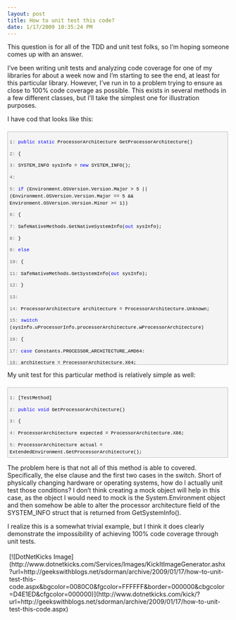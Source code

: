 ```yaml
---
layout: post
title: How to unit test this code?
date: 1/17/2009 10:35:24 PM
---
```


This question is for all of the TDD and unit test folks, so I’m hoping someone comes up with an answer.

I’ve been writing unit tests and analyzing code coverage for one of my libraries for about a week now and I’m starting to see the end, at least for this particular library. However, I’ve run in to a problem trying to ensure as close to 100% code coverage as possible. This exists in several methods in a few different classes, but I’ll take the simplest one for illustration purposes.

I have cod that looks like this:
  <div style="border-bottom: silver 1px solid; border-left: silver 1px solid; padding-bottom: 4px; line-height: 12pt; background-color: #f4f4f4; margin: 20px 0px 10px; padding-left: 4px; width: 97.5%; padding-right: 4px; font-family: 'Courier New', courier, monospace; height: 520px; max-height: 3500px; font-size: 8pt; overflow: auto; border-top: silver 1px solid; cursor: text; border-right: silver 1px solid; padding-top: 4px" id="codeSnippetWrapper">   <div style="border-bottom-style: none; padding-bottom: 0px; line-height: 12pt; border-right-style: none; background-color: #f4f4f4; padding-left: 0px; width: 100%; padding-right: 0px; font-family: 'Courier New', courier, monospace; border-top-style: none; color: black; font-size: 8pt; border-left-style: none; overflow: visible; padding-top: 0px" id="codeSnippet">     

<span style="color: #606060" id="lnum1">   1:</span> <span style="color: #0000ff">public</span> <span style="color: #0000ff">static</span> ProcessorArchitecture GetProcessorArchitecture()

<span style="color: #606060" id="lnum2">   2:</span> {

<span style="color: #606060" id="lnum3">   3:</span>     SYSTEM_INFO sysInfo = <span style="color: #0000ff">new</span> SYSTEM_INFO();

<span style="color: #606060" id="lnum4">   4:</span>  

<span style="color: #606060" id="lnum5">   5:</span>     <span style="color: #0000ff">if</span> (Environment.OSVersion.Version.Major > 5 || (Environment.OSVersion.Version.Major == 5 && Environment.OSVersion.Version.Minor >= 1))

<span style="color: #606060" id="lnum6">   6:</span>     {

<span style="color: #606060" id="lnum7">   7:</span>         SafeNativeMethods.GetNativeSystemInfo(<span style="color: #0000ff">out</span> sysInfo);

<span style="color: #606060" id="lnum8">   8:</span>     }

<span style="color: #606060" id="lnum9">   9:</span>     <span style="color: #0000ff">else</span>

<span style="color: #606060" id="lnum10">  10:</span>     {

<span style="color: #606060" id="lnum11">  11:</span>         SafeNativeMethods.GetSystemInfo(<span style="color: #0000ff">out</span> sysInfo);

<span style="color: #606060" id="lnum12">  12:</span>     }

<span style="color: #606060" id="lnum13">  13:</span>  

<span style="color: #606060" id="lnum14">  14:</span>     ProcessorArchitecture architecture = ProcessorArchitecture.Unknown;

<span style="color: #606060" id="lnum15">  15:</span>     <span style="color: #0000ff">switch</span> (sysInfo.uProcessorInfo.processorArchitecture.wProcessorArchitecture)

<span style="color: #606060" id="lnum16">  16:</span>     {

<span style="color: #606060" id="lnum17">  17:</span>         <span style="color: #0000ff">case</span> Constants.PROCESSOR_ARCHITECTURE_AMD64:

<span style="color: #606060" id="lnum18">  18:</span>             architecture = ProcessorArchitecture.X64;

<span style="color: #606060" id="lnum19">  19:</span>             <span style="color: #0000ff">break</span>;

<span style="color: #606060" id="lnum20">  20:</span>  

<span style="color: #606060" id="lnum21">  21:</span>         <span style="color: #0000ff">case</span> Constants.PROCESSOR_ARCHITECTURE_IA64:

<span style="color: #606060" id="lnum22">  22:</span>             architecture = ProcessorArchitecture.Itanium;

<span style="color: #606060" id="lnum23">  23:</span>             <span style="color: #0000ff">break</span>;

<span style="color: #606060" id="lnum24">  24:</span>  

<span style="color: #606060" id="lnum25">  25:</span>         <span style="color: #0000ff">case</span> Constants.PROCESSOR_ARCHITECTURE_INTEL:

<span style="color: #606060" id="lnum26">  26:</span>             architecture = ProcessorArchitecture.X86;

<span style="color: #606060" id="lnum27">  27:</span>             <span style="color: #0000ff">break</span>;

<span style="color: #606060" id="lnum28">  28:</span>     }

<span style="color: #606060" id="lnum29">  29:</span>  

<span style="color: #606060" id="lnum30">  30:</span>     <span style="color: #0000ff">return</span> architecture;

<span style="color: #606060" id="lnum31">  31:</span> }

</div>
</div>



My unit test for this particular method is relatively simple as well:


<div style="border-bottom: silver 1px solid; border-left: silver 1px solid; padding-bottom: 4px; line-height: 12pt; background-color: #f4f4f4; margin: 20px 0px 10px; padding-left: 4px; width: 97.5%; padding-right: 4px; font-family: 'Courier New', courier, monospace; height: 150px; max-height: 200px; font-size: 8pt; overflow: auto; border-top: silver 1px solid; cursor: text; border-right: silver 1px solid; padding-top: 4px" id="codeSnippetWrapper">
  <div style="border-bottom-style: none; padding-bottom: 0px; line-height: 12pt; border-right-style: none; background-color: #f4f4f4; padding-left: 0px; width: 100%; padding-right: 0px; font-family: 'Courier New', courier, monospace; border-top-style: none; color: black; font-size: 8pt; border-left-style: none; overflow: visible; padding-top: 0px" id="codeSnippet">
    

<span style="color: #606060" id="lnum1">   1:</span> [TestMethod]

<span style="color: #606060" id="lnum2">   2:</span> <span style="color: #0000ff">public</span> <span style="color: #0000ff">void</span> GetProcessorArchitecture()

<span style="color: #606060" id="lnum3">   3:</span> {

<span style="color: #606060" id="lnum4">   4:</span>     ProcessorArchitecture expected = ProcessorArchitecture.X86;

<span style="color: #606060" id="lnum5">   5:</span>     ProcessorArchitecture actual = ExtendedEnvironment.GetProcessorArchitecture();

<span style="color: #606060" id="lnum6">   6:</span>     Assert.IsTrue(actual == expected);

<span style="color: #606060" id="lnum7">   7:</span> }

</div>
</div>



The problem here is that not all of this method is able to covered. Specifically, the else clause and the first two cases in the switch. Short of physically changing hardware or operating systems, how do I actually unit test those conditions? I don’t think creating a mock object will help in this case, as the object I would need to mock is the System.Environment object and then somehow be able to alter the processor architecture field of the SYSTEM_INFO struct that is returned from GetSystemInfo().

I realize this is a somewhat trivial example, but I think it does clearly demonstrate the impossibility of achieving 100% code coverage through unit tests.
<div class="wlWriterHeaderFooter" style="text-align:left; margin:0px; padding:4px 4px 4px 4px;">[![DotNetKicks Image](http://www.dotnetkicks.com/Services/Images/KickItImageGenerator.ashx?url=http://geekswithblogs.net/sdorman/archive/2009/01/17/how-to-unit-test-this-code.aspx&bgcolor=0080C0&fgcolor=FFFFFF&border=000000&cbgcolor=D4E1ED&cfgcolor=000000)](http://www.dotnetkicks.com/kick/?url=http://geekswithblogs.net/sdorman/archive/2009/01/17/how-to-unit-test-this-code.aspx)</div>
